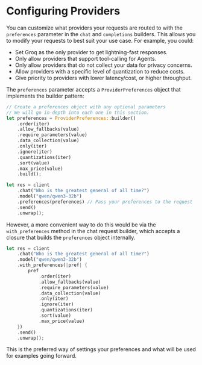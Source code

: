 # Configuring Providers

You can customize what providers your requests are routed to with the `preferences` parameter in the `chat` and `completions` builders. This allows you to modify your requests to best suit your use case. For example, you could:

* Set Groq as the only provider to get lightning-fast responses.
* Only allow providers that support tool-calling for Agents.&#x20;
* Only allow providers that do not collect your data for privacy concerns.
* Allow providers with a specific level of quantization to reduce costs.
* Give priority to providers with lower latency/cost, or higher throughput.

The `preferences` parameter accepts a `ProviderPreferences` object that implements the builder pattern:

```rust
// Create a preferences object with any optional parameters
// We will go in-depth into each one in this section.
let preferences = ProviderPreferences::builder()
    .order(iter)
    .allow_fallbacks(value)
    .require_parameters(value)
    .data_collection(value)
    .only(iter)
    .ignore(iter)
    .quantizations(iter)
    .sort(value)
    .max_price(value)
    .build();

let res = client
    .chat("Who is the greatest general of all time?")
    .model("qwen/qwen3-32b")
    .preferences(preferences) // Pass your preferences to the request
    .send()
    .unwrap();
```

However, a more convenient way to do this would be via the `with_preferences` method in the chat request builder, which accepts a closure that builds the `preferences` object internally.

```rust
let res = client
    .chat("Who is the greatest general of all time?")
    .model("qwen/qwen3-32b")
    .with_preferences(|pref| {
        pref
            .order(iter)
            .allow_fallbacks(value)
            .require_parameters(value)
            .data_collection(value)
            .only(iter)
            .ignore(iter)
            .quantizations(iter)
            .sort(value)
            .max_price(value)
    })
    .send()
    .unwrap();
```

This is the preferred way of settings your preferences and what will be used for examples going forward.
